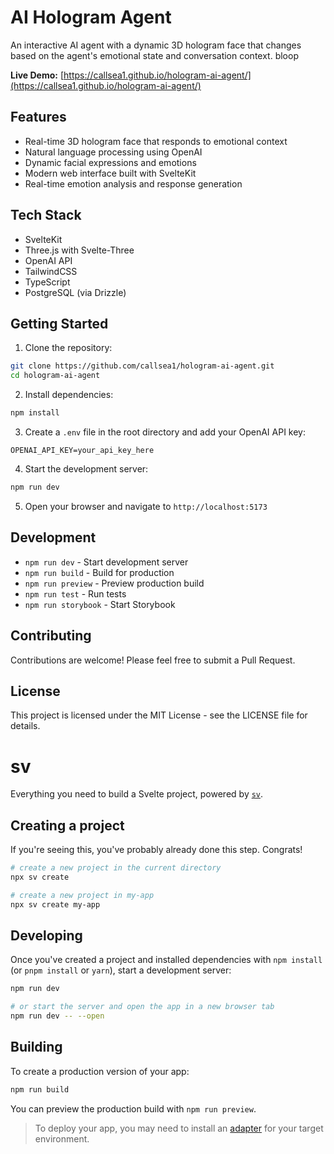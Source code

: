 # AI Hologram Agent

An interactive AI agent with a dynamic 3D hologram face that changes based on the agent's emotional state and conversation context. bloop

**Live Demo:** [https://callsea1.github.io/hologram-ai-agent/](https://callsea1.github.io/hologram-ai-agent/)

## Features

- Real-time 3D hologram face that responds to emotional context
- Natural language processing using OpenAI
- Dynamic facial expressions and emotions
- Modern web interface built with SvelteKit
- Real-time emotion analysis and response generation

## Tech Stack

- SvelteKit
- Three.js with Svelte-Three
- OpenAI API
- TailwindCSS
- TypeScript
- PostgreSQL (via Drizzle)

## Getting Started

1. Clone the repository:

```bash
git clone https://github.com/callsea1/hologram-ai-agent.git
cd hologram-ai-agent
```

2. Install dependencies:

```bash
npm install
```

3. Create a `.env` file in the root directory and add your OpenAI API key:

```
OPENAI_API_KEY=your_api_key_here
```

4. Start the development server:

```bash
npm run dev
```

5. Open your browser and navigate to `http://localhost:5173`

## Development

- `npm run dev` - Start development server
- `npm run build` - Build for production
- `npm run preview` - Preview production build
- `npm run test` - Run tests
- `npm run storybook` - Start Storybook

## Contributing

Contributions are welcome! Please feel free to submit a Pull Request.

## License

This project is licensed under the MIT License - see the LICENSE file for details.

# sv

Everything you need to build a Svelte project, powered by [`sv`](https://github.com/sveltejs/cli).

## Creating a project

If you're seeing this, you've probably already done this step. Congrats!

```bash
# create a new project in the current directory
npx sv create

# create a new project in my-app
npx sv create my-app
```

## Developing

Once you've created a project and installed dependencies with `npm install` (or `pnpm install` or `yarn`), start a development server:

```bash
npm run dev

# or start the server and open the app in a new browser tab
npm run dev -- --open
```

## Building

To create a production version of your app:

```bash
npm run build
```

You can preview the production build with `npm run preview`.

> To deploy your app, you may need to install an [adapter](https://svelte.dev/docs/kit/adapters) for your target environment.

